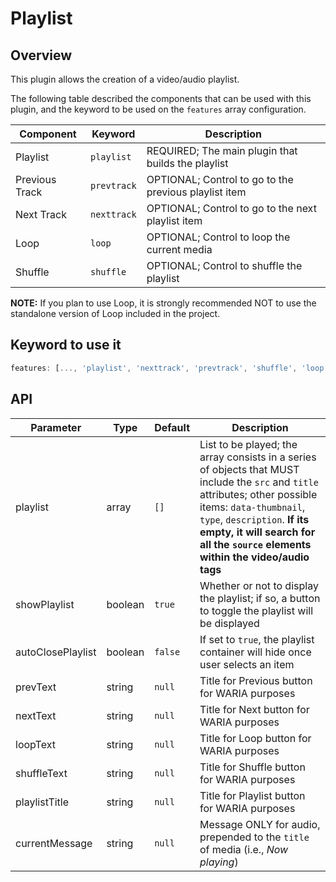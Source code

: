 # Playlist

## Overview

This plugin allows the creation of a video/audio playlist.

The following table described the components that can be used with this plugin, and the keyword to be used on the `features` array configuration.

Component | Keyword | Description
--------- | ------- | ---------------
Playlist  | `playlist` | REQUIRED; The main plugin that builds the playlist
Previous Track  | `prevtrack` | OPTIONAL; Control to go to the previous playlist item
Next Track  | `nexttrack` | OPTIONAL; Control to go to the next playlist item
Loop  | `loop` | OPTIONAL; Control to loop the current media
Shuffle  | `shuffle` | OPTIONAL; Control to shuffle the playlist

**NOTE:** If you plan to use Loop, it is strongly recommended NOT to use the standalone version of Loop included in the project.

## Keyword to use it
```javascript
features: [..., 'playlist', 'nexttrack', 'prevtrack', 'shuffle', 'loop']
```

## API

Parameter | Type | Default | Description
------ | --------- | ------- | --------
playlist | array | `[]` | List to be played; the array consists in a series of objects that MUST include the `src` and `title` attributes; other possible items: `data-thumbnail`, `type`, `description`. **If its empty, it will search for all the `source` elements within the video/audio tags**
showPlaylist | boolean | `true` | Whether or not to display the playlist; if so, a button to toggle the playlist will be displayed
autoClosePlaylist | boolean | `false` | If set to `true`, the playlist container will hide once user selects an item
prevText | string | `null` | Title for Previous button for WARIA purposes
nextText | string | `null` | Title for Next button for WARIA purposes
loopText | string | `null` | Title for Loop button for WARIA purposes
shuffleText | string | `null` | Title for Shuffle button for WARIA purposes
playlistTitle | string | `null` | Title for Playlist button for WARIA purposes
currentMessage | string | `null` | Message ONLY for audio, prepended to the `title` of media (i.e., _Now playing_) 